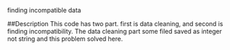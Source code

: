 finding incompatible data

##Description
This code has two part. first is data cleaning, and second is finding incompatibility. The data cleaning part some filed saved as integer not string and this problem solved here. 
